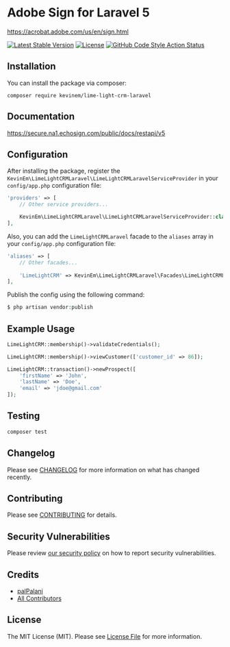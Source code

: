 # Adobe Sign for Laravel 5

https://acrobat.adobe.com/us/en/sign.html

[![Latest Stable Version](https://poser.pugx.org/kevinem/lime-light-crm-laravel/v/stable?format=flat-square)](https://packagist.org/packages/kevinem/lime-light-crm-laravel)
[![License](https://poser.pugx.org/kevinem/lime-light-crm-laravel/license?format=flat-square)](https://packagist.org/packages/kevinem/lime-light-crm-laravel)
[![GitHub Code Style Action Status](https://img.shields.io/github/workflow/status/palpalani/lime-light-crm-laravel/Fix%20PHP%20code%20style%20issues?label=code%20style)](https://github.com/palpalani/lime-light-crm-laravel/actions?query=workflow%3A"Fix+PHP+code+style+issues"+branch%3Apatch-1)

## Installation

You can install the package via composer:

```
composer require kevinem/lime-light-crm-laravel
```

## Documentation

https://secure.na1.echosign.com/public/docs/restapi/v5

## Configuration

After installing the package, register the `KevinEm\LimeLightCRMLaravel\LimeLightCRMLaravelServiceProvider`
in your `config/app.php` configuration file:

```php
'providers' => [
    // Other service providers...

    KevinEm\LimeLightCRMLaravel\LimeLightCRMLaravelServiceProvider::class,
],

```
Also, you can add the `LimeLightCRMLaravel` facade to the `aliases` array in your `config/app.php` configuration file:

```php
'aliases' => [
    // Other facades...
    
    'LimeLightCRM' => KevinEm\LimeLightCRMLaravel\Facades\LimeLightCRMLaravel::class,
],
```

Publish the config using the following command:

```php
$ php artisan vendor:publish
```

## Example Usage

```php
LimeLightCRM::membership()->validateCredentials();

LimeLightCRM::membership()->viewCustomer(['customer_id' => 86]);

LimeLightCRM::transaction()->newProspect([
    'firstName' => 'John',
    'lastName' => 'Doe',
    'email' => 'jdoe@gmail.com'
]);
```

## Testing

```bash
composer test
```

## Changelog

Please see [CHANGELOG](CHANGELOG.md) for more information on what has changed recently.

## Contributing

Please see [CONTRIBUTING](CONTRIBUTING.md) for details.

## Security Vulnerabilities

Please review [our security policy](../../security/policy) on how to report security vulnerabilities.

## Credits

- [palPalani](https://github.com/palpalani)
- [All Contributors](../../contributors)

## License

The MIT License (MIT). Please see [License File](LICENSE.md) for more information.